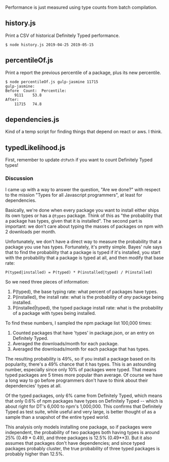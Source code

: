 Performance is just measured using type counts from batch compilation.

## history.js

Print a CSV of historical Definitely Typed performance.

```
$ node history.js 2019-04-25 2019-05-15
```

## percentileOf.js

Print a report the previous percentile of a package, plus its new percentile.

```
$ node percentileOf.js gulp-jasmine 11715
gulp-jasmine:
Before	Count:	Percentile:
	9111	53.8
After:
	11715	74.8
```

## dependencies.js

Kind of a temp script for finding things that depend on react or aws. I think.

## typedLikelihood.js

First, remember to update `dtPath` if you want to count Definitely Typed types!

### Discussion

I came up with a way to answer the question, "Are we done?" with
respect to the mission "Types for all Javascript programmers", at
least for dependencies.

Basically, we're done when every package you want to install either
ships its own types or has a `@types` package. Think of this as "the
probability that a package has types, given that it is installed". The
second part is important: we don't care about typing the masses of
packages on npm with 2 downloads per month.

Unfortunately, we don't have a direct way to measure the probability
that a package you use has types. Fortunately, it's pretty simple.
Bayes' rule says that to find the probability that a package is typed
if it's installed, you start with the probability that a package is
typed at all, and then modify that base rate:

```
P(typed|installed) = P(typed) * P(installed|typed) / P(installed)
```

So we need three pieces of information:

1. P(typed), the base typing rate: what percent of packages have types.
2. P(installed), the install rate: what is the probability of *any* package being installed.
3. P(installed|typed), the typed package install rate: what is the probability of a package with types being installed.

To find these numbers, I sampled the npm package list 100,000 times:
1. Counted packages that have 'types' in package.json, or an entry on Definitely Typed.
2. Averaged the downloads/month for each package.
3. Averaged the downloads/month for each package that has types.

The resulting probability is 49%, so if you install a package based on
its popularity, there's a 49% chance that it has types. This is an
astounding number, especially since only 10% of packages were typed.
That means typed packages are 5 times more popular than average. Of
course we have a long way to go before programmers don't have to think
about their dependencies' types at all.

Of the typed packages, only 6% came from Definitely Typed, which means
that only 0.6% of npm packages have types on Definitely Typed -- which
is about right for DT's 6,000 to npm's 1,000,000. This confirms that
Definitely Typed as test suite, while useful and very large, is better
thought of as a sample than a snapshot of the entire typed world.

This analysis only models installing one package, so if packages were
independent, the probability of two packages both having types is
around 25% (0.49 * 0.49), and three packages is 12.5% (0.49**3). But
it also assumes that packages don't have dependencies; and since typed
packages probably cluster, the true probability of three typed
packages is probably higher than 12.5%.
